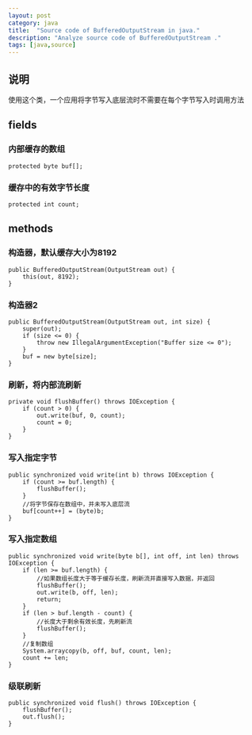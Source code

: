 ```yaml
---
layout: post
category: java
title:  "Source code of BufferedOutputStream in java."
description: "Analyze source code of BufferedOutputStream ."
tags: [java,source]
---
```


## 说明

使用这个类，一个应用将字节写入底层流时不需要在每个字节写入时调用方法

## fields

### 内部缓存的数组

```
protected byte buf[];
```

### 缓存中的有效字节长度

```
protected int count;
```

## methods

### 构造器，默认缓存大小为8192

```
public BufferedOutputStream(OutputStream out) {
    this(out, 8192);
}
```

### 构造器2

```
public BufferedOutputStream(OutputStream out, int size) {
    super(out);
    if (size <= 0) {
        throw new IllegalArgumentException("Buffer size <= 0");
    }
    buf = new byte[size];
}
```

### 刷新，将内部流刷新

```
private void flushBuffer() throws IOException {
    if (count > 0) {
        out.write(buf, 0, count);
        count = 0;
    }
}
```

### 写入指定字节

```
public synchronized void write(int b) throws IOException {
    if (count >= buf.length) {
        flushBuffer();
    }
    //将字节保存在数组中，并未写入底层流
    buf[count++] = (byte)b;
}
```

### 写入指定数组

```
public synchronized void write(byte b[], int off, int len) throws IOException {
    if (len >= buf.length) {
        //如果数组长度大于等于缓存长度，刷新流并直接写入数据，并返回
        flushBuffer();
        out.write(b, off, len);
        return;
    }
    if (len > buf.length - count) {
    	//长度大于剩余有效长度，先刷新流
        flushBuffer();
    }
    //复制数组
    System.arraycopy(b, off, buf, count, len);
    count += len;
}
```

### 级联刷新

```
public synchronized void flush() throws IOException {
    flushBuffer();
    out.flush();
}
```